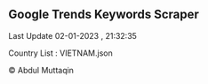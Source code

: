 

## Google Trends Keywords Scraper 
 
Last Update 02-01-2023 , 21:32:35

Country List :
VIETNAM.json



© Abdul Muttaqin 
